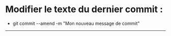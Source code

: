 
# Modifier le texte du dernier commit :
- git commit --amend -m "Mon nouveau message de commit"
---

